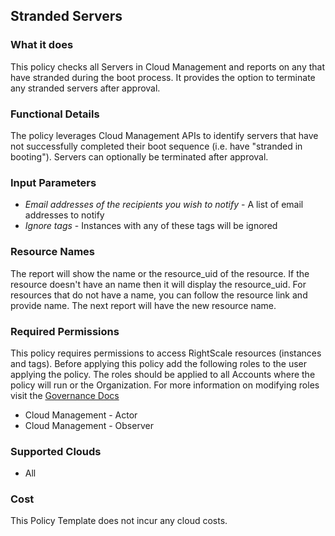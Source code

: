 ## Stranded Servers
 
### What it does

This policy checks all Servers in Cloud Management and reports on any that have stranded during the boot process. It provides the option to terminate any stranded servers after approval.

### Functional Details
 
The policy leverages Cloud Management APIs to identify servers that have not successfully completed their boot sequence (i.e. have "stranded in booting"). Servers can optionally be terminated after approval.
 
### Input Parameters
 
- *Email addresses of the recipients you wish to notify* - A list of email addresses to notify
- *Ignore tags* - Instances with any of these tags will be ignored 
 
### Resource Names

The report will show the name or the resource_uid of the resource. If the resource doesn't have an name then it will display the resource_uid. For resources that do not have a name, you can follow the resource link and provide name. The next report will have the new resource name.

### Required Permissions

This policy requires permissions to access RightScale resources (instances and tags). Before applying this policy add the following roles to the user applying the policy. The roles should be applied to all Accounts where the policy will run or the Organization. For more information on modifying roles visit the [Governance Docs](https://docs.rightscale.com/cm/ref/user_roles.html)

- Cloud Management - Actor
- Cloud Management - Observer

### Supported Clouds
 
- All
 
### Cost
 
This Policy Template does not incur any cloud costs.
